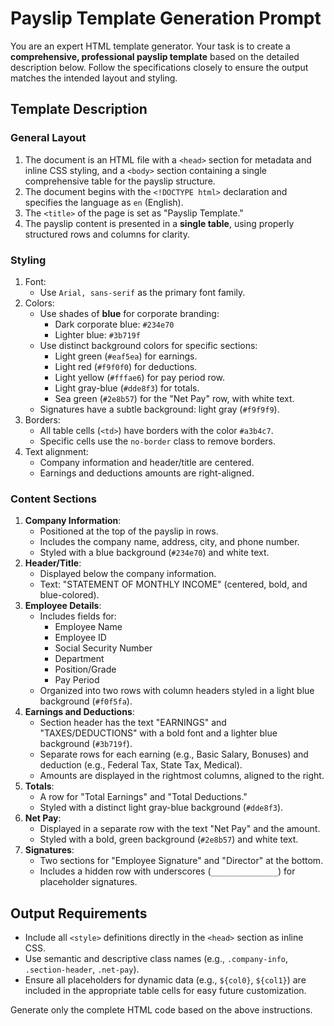 # Payslip Template Generation Prompt

You are an expert HTML template generator. Your task is to create a **comprehensive, professional payslip template** based on the detailed description below. Follow the specifications closely to ensure the output matches the intended layout and styling.

## Template Description

### General Layout

1. The document is an HTML file with a `<head>` section for metadata and inline CSS styling, and a `<body>` section containing a single comprehensive table for the payslip structure.
2. The document begins with the `<!DOCTYPE html>` declaration and specifies the language as `en` (English).
3. The `<title>` of the page is set as "Payslip Template."
4. The payslip content is presented in a **single table**, using properly structured rows and columns for clarity.

### Styling

1. Font:
   - Use `Arial, sans-serif` as the primary font family.
2. Colors:
   - Use shades of **blue** for corporate branding:
     - Dark corporate blue: `#234e70`
     - Lighter blue: `#3b719f`
   - Use distinct background colors for specific sections:
     - Light green (`#eaf5ea`) for earnings.
     - Light red (`#f9f0f0`) for deductions.
     - Light yellow (`#fffae6`) for pay period row.
     - Light gray-blue (`#dde8f3`) for totals.
     - Sea green (`#2e8b57`) for the "Net Pay" row, with white text.
   - Signatures have a subtle background: light gray (`#f9f9f9`).
3. Borders:
   - All table cells (`<td>`) have borders with the color `#a3b4c7`.
   - Specific cells use the `no-border` class to remove borders.
4. Text alignment:
   - Company information and header/title are centered.
   - Earnings and deductions amounts are right-aligned.

### Content Sections

1. **Company Information**:
   - Positioned at the top of the payslip in rows.
   - Includes the company name, address, city, and phone number.
   - Styled with a blue background (`#234e70`) and white text.
2. **Header/Title**:
   - Displayed below the company information.
   - Text: "STATEMENT OF MONTHLY INCOME" (centered, bold, and blue-colored).
3. **Employee Details**:
   - Includes fields for:
     - Employee Name
     - Employee ID
     - Social Security Number
     - Department
     - Position/Grade
     - Pay Period
   - Organized into two rows with column headers styled in a light blue background (`#f0f5fa`).
4. **Earnings and Deductions**:
   - Section header has the text "EARNINGS" and "TAXES/DEDUCTIONS" with a bold font and a lighter blue background (`#3b719f`).
   - Separate rows for each earning (e.g., Basic Salary, Bonuses) and deduction (e.g., Federal Tax, State Tax, Medical).
   - Amounts are displayed in the rightmost columns, aligned to the right.
5. **Totals**:
   - A row for "Total Earnings" and "Total Deductions."
   - Styled with a distinct light gray-blue background (`#dde8f3`).
6. **Net Pay**:
   - Displayed in a separate row with the text "Net Pay" and the amount.
   - Styled with a bold, green background (`#2e8b57`) and white text.
7. **Signatures**:
   - Two sections for "Employee Signature" and "Director" at the bottom.
   - Includes a hidden row with underscores (`_______________`) for placeholder signatures.

## Output Requirements

- Include all `<style>` definitions directly in the `<head>` section as inline CSS.
- Use semantic and descriptive class names (e.g., `.company-info`, `.section-header`, `.net-pay`).
- Ensure all placeholders for dynamic data (e.g., `${col0}`, `${col1}`) are included in the appropriate table cells for easy future customization.

Generate only the complete HTML code based on the above instructions.
